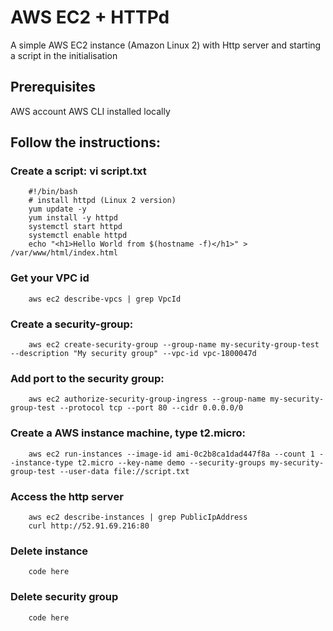 # AWS EC2 + HTTPd
A simple AWS EC2 instance (Amazon Linux 2) with Http server and starting a script in the initialisation

## Prerequisites
AWS account
AWS CLI installed locally 

## Follow the instructions:

### Create a script: vi script.txt
```
    #!/bin/bash
    # install httpd (Linux 2 version)
    yum update -y
    yum install -y httpd
    systemctl start httpd
    systemctl enable httpd
    echo "<h1>Hello World from $(hostname -f)</h1>" > /var/www/html/index.html
```

### Get your VPC id
```
    aws ec2 describe-vpcs | grep VpcId
```

### Create a security-group:
```
    aws ec2 create-security-group --group-name my-security-group-test --description "My security group" --vpc-id vpc-1800047d
```

### Add port to the security group:
```
    aws ec2 authorize-security-group-ingress --group-name my-security-group-test --protocol tcp --port 80 --cidr 0.0.0.0/0
```

### Create a AWS instance machine, type t2.micro:
```
    aws ec2 run-instances --image-id ami-0c2b8ca1dad447f8a --count 1 --instance-type t2.micro --key-name demo --security-groups my-security-group-test --user-data file://script.txt
```

### Access the http server
```
    aws ec2 describe-instances | grep PublicIpAddress
    curl http://52.91.69.216:80
```

### Delete instance
```
    code here
```

### Delete security group
```
    code here
```